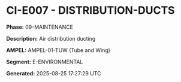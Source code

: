 # CI-E007 - DISTRIBUTION-DUCTS

**Phase:** 09-MAINTENANCE

**Description:** Air distribution ducting

**AMPEL:** AMPEL-01-TUW (Tube and Wing)

**Segment:** E-ENVIRONMENTAL

**Generated:** 2025-08-25 17:27:29 UTC
